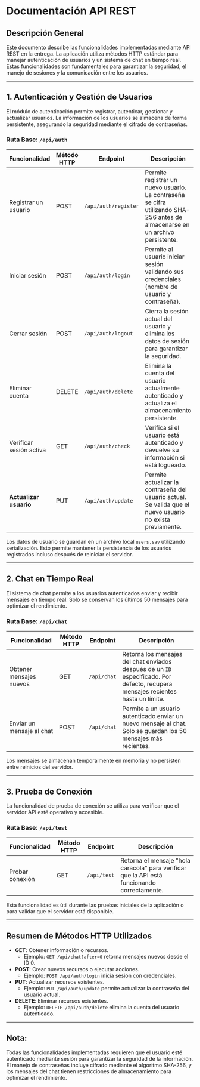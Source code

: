 # Documentación API REST

## Descripción General
Este documento describe las funcionalidades implementadas mediante API REST en la entrega. La aplicación utiliza métodos HTTP estándar para manejar autenticación de usuarios y un sistema de chat en tiempo real. Estas funcionalidades son fundamentales para garantizar la seguridad, el manejo de sesiones y la comunicación entre los usuarios.

---

## **1. Autenticación y Gestión de Usuarios**

El módulo de autenticación permite registrar, autenticar, gestionar y actualizar usuarios. La información de los usuarios se almacena de forma persistente, asegurando la seguridad mediante el cifrado de contraseñas.

### **Ruta Base:** `/api/auth`

| **Funcionalidad**            | **Método HTTP** | **Endpoint**          | **Descripción**                                                                                 |
|------------------------------|------------------|-----------------------|---------------------------------------------------------------------------------------------------|
| Registrar un usuario         | POST             | `/api/auth/register`  | Permite registrar un nuevo usuario. La contraseña se cifra utilizando SHA-256 antes de almacenarse en un archivo persistente.       |
| Iniciar sesión              | POST             | `/api/auth/login`     | Permite al usuario iniciar sesión validando sus credenciales (nombre de usuario y contraseña).   |
| Cerrar sesión               | POST             | `/api/auth/logout`    | Cierra la sesión actual del usuario y elimina los datos de sesión para garantizar la seguridad. |
| Eliminar cuenta              | DELETE           | `/api/auth/delete`    | Elimina la cuenta del usuario actualmente autenticado y actualiza el almacenamiento persistente.  |
| Verificar sesión activa     | GET              | `/api/auth/check`     | Verifica si el usuario está autenticado y devuelve su información si está logueado.              |
| **Actualizar usuario**       | PUT              | `/api/auth/update`    | Permite actualizar la contraseña del usuario actual. Se valida que el nuevo usuario no exista previamente. |

Los datos de usuario se guardan en un archivo local `users.sav` utilizando serialización. Esto permite mantener la persistencia de los usuarios registrados incluso después de reiniciar el servidor.

---

## **2. Chat en Tiempo Real**

El sistema de chat permite a los usuarios autenticados enviar y recibir mensajes en tiempo real. Solo se conservan los últimos 50 mensajes para optimizar el rendimiento.

### **Ruta Base:** `/api/chat`

| **Funcionalidad**            | **Método HTTP** | **Endpoint**          | **Descripción**                                                                                 |
|------------------------------|------------------|-----------------------|---------------------------------------------------------------------------------------------------|
| Obtener mensajes nuevos      | GET              | `/api/chat`           | Retorna los mensajes del chat enviados después de un `ID` especificado. Por defecto, recupera mensajes recientes hasta un límite. |
| Enviar un mensaje al chat    | POST             | `/api/chat`           | Permite a un usuario autenticado enviar un nuevo mensaje al chat. Solo se guardan los 50 mensajes más recientes. |

Los mensajes se almacenan temporalmente en memoria y no persisten entre reinicios del servidor.

---

## **3. Prueba de Conexión**

La funcionalidad de prueba de conexión se utiliza para verificar que el servidor API esté operativo y accesible.

### **Ruta Base:** `/api/test`

| **Funcionalidad**            | **Método HTTP** | **Endpoint**          | **Descripción**                                                                                 |
|------------------------------|------------------|-----------------------|---------------------------------------------------------------------------------------------------|
| Probar conexión             | GET              | `/api/test`           | Retorna el mensaje "hola caracola" para verificar que la API está funcionando correctamente.     |

Esta funcionalidad es útil durante las pruebas iniciales de la aplicación o para validar que el servidor está disponible.

---

## **Resumen de Métodos HTTP Utilizados**
- **GET**: Obtener información o recursos.
  - Ejemplo: `GET /api/chat?after=0` retorna mensajes nuevos desde el ID 0.
- **POST**: Crear nuevos recursos o ejecutar acciones.
  - Ejemplo: `POST /api/auth/login` inicia sesión con credenciales.
- **PUT**: Actualizar recursos existentes.
  - Ejemplo: `PUT /api/auth/update` permite actualizar la contraseña del usuario actual.
- **DELETE**: Eliminar recursos existentes.
  - Ejemplo: `DELETE /api/auth/delete` elimina la cuenta del usuario autenticado.

---

## **Nota:**
Todas las funcionalidades implementadas requieren que el usuario esté autenticado mediante sesión para garantizar la seguridad de la información. El manejo de contraseñas incluye cifrado mediante el algoritmo SHA-256, y los mensajes del chat tienen restricciones de almacenamiento para optimizar el rendimiento.

